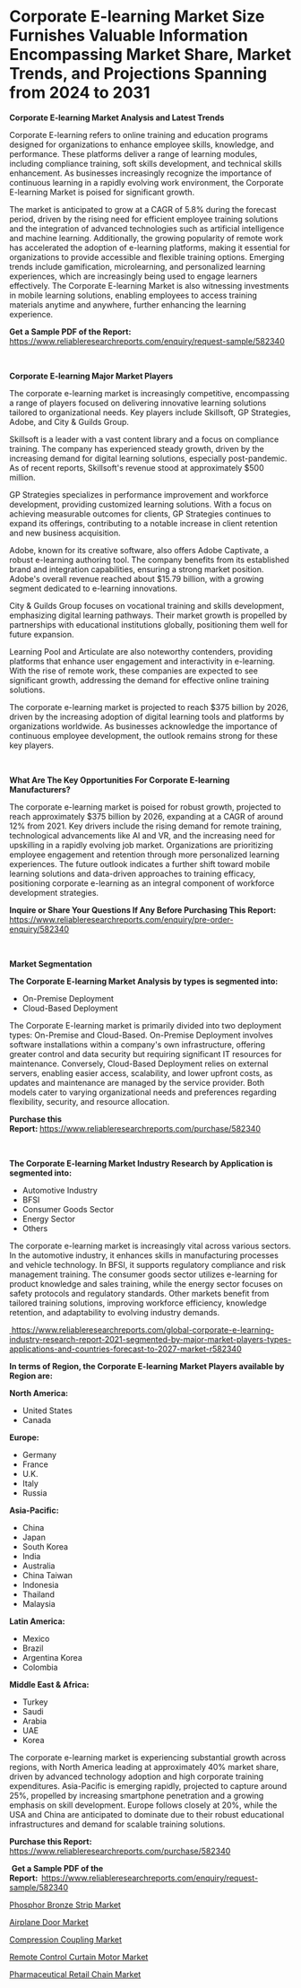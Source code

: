 <p><h1>Corporate E-learning Market Size Furnishes Valuable Information Encompassing Market Share, Market Trends, and Projections Spanning from 2024 to 2031</h1></p><p><strong>Corporate E-learning Market Analysis and Latest Trends</strong></p>
<p><p>Corporate E-learning refers to online training and education programs designed for organizations to enhance employee skills, knowledge, and performance. These platforms deliver a range of learning modules, including compliance training, soft skills development, and technical skills enhancement. As businesses increasingly recognize the importance of continuous learning in a rapidly evolving work environment, the Corporate E-learning Market is poised for significant growth.</p><p>The market is anticipated to grow at a CAGR of 5.8% during the forecast period, driven by the rising need for efficient employee training solutions and the integration of advanced technologies such as artificial intelligence and machine learning. Additionally, the growing popularity of remote work has accelerated the adoption of e-learning platforms, making it essential for organizations to provide accessible and flexible training options. Emerging trends include gamification, microlearning, and personalized learning experiences, which are increasingly being used to engage learners effectively. The Corporate E-learning Market is also witnessing investments in mobile learning solutions, enabling employees to access training materials anytime and anywhere, further enhancing the learning experience.</p></p>
<p><strong>Get a Sample PDF of the Report:&nbsp;</strong> <a href="https://www.reliableresearchreports.com/enquiry/request-sample/582340?utm_campaign=1333&utm_medium=2&utm_source=Github&utm_content=ia&utm_term=03102024&utm_id=corporate-e-learning">https://www.reliableresearchreports.com/enquiry/request-sample/582340</a></p>
<p>&nbsp;</p>
<p><strong>Corporate E-learning Major Market Players</strong></p>
<p><p>The corporate e-learning market is increasingly competitive, encompassing a range of players focused on delivering innovative learning solutions tailored to organizational needs. Key players include Skillsoft, GP Strategies, Adobe, and City & Guilds Group.</p><p>Skillsoft is a leader with a vast content library and a focus on compliance training. The company has experienced steady growth, driven by the increasing demand for digital learning solutions, especially post-pandemic. As of recent reports, Skillsoft's revenue stood at approximately $500 million.</p><p>GP Strategies specializes in performance improvement and workforce development, providing customized learning solutions. With a focus on achieving measurable outcomes for clients, GP Strategies continues to expand its offerings, contributing to a notable increase in client retention and new business acquisition.</p><p>Adobe, known for its creative software, also offers Adobe Captivate, a robust e-learning authoring tool. The company benefits from its established brand and integration capabilities, ensuring a strong market position. Adobe's overall revenue reached about $15.79 billion, with a growing segment dedicated to e-learning innovations.</p><p>City & Guilds Group focuses on vocational training and skills development, emphasizing digital learning pathways. Their market growth is propelled by partnerships with educational institutions globally, positioning them well for future expansion.</p><p>Learning Pool and Articulate are also noteworthy contenders, providing platforms that enhance user engagement and interactivity in e-learning. With the rise of remote work, these companies are expected to see significant growth, addressing the demand for effective online training solutions.</p><p>The corporate e-learning market is projected to reach $375 billion by 2026, driven by the increasing adoption of digital learning tools and platforms by organizations worldwide. As businesses acknowledge the importance of continuous employee development, the outlook remains strong for these key players.</p></p>
<p>&nbsp;</p>
<p><strong>What Are The Key Opportunities For Corporate E-learning Manufacturers?</strong></p>
<p><p>The corporate e-learning market is poised for robust growth, projected to reach approximately $375 billion by 2026, expanding at a CAGR of around 12% from 2021. Key drivers include the rising demand for remote training, technological advancements like AI and VR, and the increasing need for upskilling in a rapidly evolving job market. Organizations are prioritizing employee engagement and retention through more personalized learning experiences. The future outlook indicates a further shift toward mobile learning solutions and data-driven approaches to training efficacy, positioning corporate e-learning as an integral component of workforce development strategies.</p></p>
<p><strong>Inquire or Share Your Questions If Any Before Purchasing This Report:</strong> <a href="https://www.reliableresearchreports.com/enquiry/pre-order-enquiry/582340?utm_campaign=1333&utm_medium=2&utm_source=Github&utm_content=ia&utm_term=03102024&utm_id=corporate-e-learning">https://www.reliableresearchreports.com/enquiry/pre-order-enquiry/582340</a></p>
<p>&nbsp;</p>
<p><strong>Market Segmentation</strong></p>
<p><strong>The Corporate E-learning Market Analysis by types is segmented into:</strong></p>
<p><ul><li>On-Premise Deployment</li><li>Cloud-Based Deployment</li></ul></p>
<p><p>The Corporate E-learning market is primarily divided into two deployment types: On-Premise and Cloud-Based. On-Premise Deployment involves software installations within a company's own infrastructure, offering greater control and data security but requiring significant IT resources for maintenance. Conversely, Cloud-Based Deployment relies on external servers, enabling easier access, scalability, and lower upfront costs, as updates and maintenance are managed by the service provider. Both models cater to varying organizational needs and preferences regarding flexibility, security, and resource allocation.</p></p>
<p><strong>Purchase this Report:&nbsp;</strong><a href="https://www.reliableresearchreports.com/purchase/582340?utm_campaign=1333&utm_medium=2&utm_source=Github&utm_content=ia&utm_term=03102024&utm_id=corporate-e-learning">https://www.reliableresearchreports.com/purchase/582340</a></p>
<p>&nbsp;</p>
<p><strong>The Corporate E-learning Market Industry Research by Application is segmented into:</strong></p>
<p><ul><li>Automotive Industry</li><li>BFSI</li><li>Consumer Goods Sector</li><li>Energy Sector</li><li>Others</li></ul></p>
<p><p>The corporate e-learning market is increasingly vital across various sectors. In the automotive industry, it enhances skills in manufacturing processes and vehicle technology. In BFSI, it supports regulatory compliance and risk management training. The consumer goods sector utilizes e-learning for product knowledge and sales training, while the energy sector focuses on safety protocols and regulatory standards. Other markets benefit from tailored training solutions, improving workforce efficiency, knowledge retention, and adaptability to evolving industry demands.</p></p>
<p><a href="https://www.reliableresearchreports.com/global-corporate-e-learning-industry-research-report-2021-segmented-by-major-market-players-types-applications-and-countries-forecast-to-2027-market-r582340?utm_campaign=1333&utm_medium=2&utm_source=Github&utm_content=ia&utm_term=03102024&utm_id=corporate-e-learning">&nbsp;https://www.reliableresearchreports.com/global-corporate-e-learning-industry-research-report-2021-segmented-by-major-market-players-types-applications-and-countries-forecast-to-2027-market-r582340</a></p>
<p><strong>In terms of Region, the Corporate E-learning Market Players available by Region are:</strong></p>
<p>
    <p> <strong> North America: </strong>
        <ul>
            <li>United States</li>
            <li>Canada</li>
        </ul>
        </p> 
    <p> <strong> Europe: </strong>
        <ul>
            <li>Germany</li>
            <li>France</li>
            <li>U.K.</li>
            <li>Italy</li>
            <li>Russia</li>
        </ul>
        </p> 
    <p> <strong> Asia-Pacific: </strong>
        <ul>
            <li>China</li>
            <li>Japan</li>
            <li>South Korea</li>
            <li>India</li>
            <li>Australia</li>
            <li>China Taiwan</li>
            <li>Indonesia</li>
            <li>Thailand</li>
            <li>Malaysia</li>
        </ul>
        </p> 
    <p> <strong> Latin America: </strong>
        <ul>
            <li>Mexico</li>
            <li>Brazil</li>
            <li>Argentina Korea</li>
            <li>Colombia</li>
        </ul>
        </p> 
    <p> <strong> Middle East & Africa: </strong>
        <ul>
            <li>Turkey</li>
            <li>Saudi</li>
            <li>Arabia</li>
            <li>UAE</li>
            <li>Korea</li>
        </ul>
    </p>
    </p>
<p><p>The corporate e-learning market is experiencing substantial growth across regions, with North America leading at approximately 40% market share, driven by advanced technology adoption and high corporate training expenditures. Asia-Pacific is emerging rapidly, projected to capture around 25%, propelled by increasing smartphone penetration and a growing emphasis on skill development. Europe follows closely at 20%, while the USA and China are anticipated to dominate due to their robust educational infrastructures and demand for scalable training solutions.</p></p>
<p><strong>Purchase this Report: </strong><a href="https://www.reliableresearchreports.com/purchase/582340?utm_campaign=1333&utm_medium=2&utm_source=Github&utm_content=ia&utm_term=03102024&utm_id=corporate-e-learning">https://www.reliableresearchreports.com/purchase/582340</a></p>
<p>&nbsp;<strong>Get a Sample PDF of the Report:&nbsp;&nbsp;</strong><a href="https://www.reliableresearchreports.com/enquiry/request-sample/582340?utm_campaign=1333&utm_medium=2&utm_source=Github&utm_content=ia&utm_term=03102024&utm_id=corporate-e-learning">https://www.reliableresearchreports.com/enquiry/request-sample/582340</a></p>
<p><strong></strong></p>
<p><p><a href="https://issuu.com/reportprime-2/docs/phosphor-bronze-strip-market-size-2_cf7814dcaaf1cc?utm_campaign=1333&utm_medium=2&utm_source=Github&utm_content=ia&utm_term=03102024&utm_id=corporate-e-learning">Phosphor Bronze Strip Market</a></p><p><a href="https://www.linkedin.com/pulse/airplane-door-market-size-growing-cagr-114-report-covers-zbylf?utm_campaign=1333&utm_medium=2&utm_source=Github&utm_content=ia&utm_term=03102024&utm_id=corporate-e-learning">Airplane Door Market</a></p><p><a href="https://www.linkedin.com/pulse/compression-coupling-market-analysis-report-global-insights-lq8cc?trackingId=egZs%2BXvRS%2FKpMcOv%2FBHf8A%3D%3D&utm_campaign=1333&utm_medium=2&utm_source=Github&utm_content=ia&utm_term=03102024&utm_id=corporate-e-learning">Compression Coupling Market</a></p><p><a href="https://www.linkedin.com/pulse/remote-control-curtain-motor-market-industry-trends-forecast-period-eizoc?trackingId=SRGkal6%2BTCGKEi2MM0RpQw%3D%3D&utm_campaign=1333&utm_medium=2&utm_source=Github&utm_content=ia&utm_term=03102024&utm_id=corporate-e-learning">Remote Control Curtain Motor Market</a></p><p><a href="https://issuu.com/reportprime-2/docs/pharmaceutical-retail-chain-market-_01ca80323da6b4?utm_campaign=1333&utm_medium=2&utm_source=Github&utm_content=ia&utm_term=03102024&utm_id=corporate-e-learning">Pharmaceutical Retail Chain Market</a></p></p>